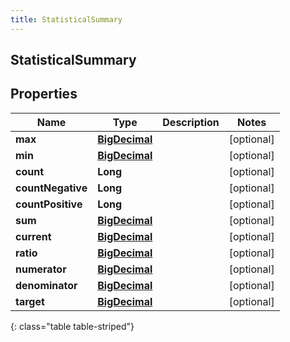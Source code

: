 ```yaml
---
title: StatisticalSummary
---
```


## StatisticalSummary

## Properties

| Name              | Type                                                 | Description | Notes      |
| ----------------- | ---------------------------------------------------- | ----------- | ---------- |
| **max**           | <!----><!---->[**BigDecimal**](BigDecimal.md)<!----> |             | [optional] |
| **min**           | <!----><!---->[**BigDecimal**](BigDecimal.md)<!----> |             | [optional] |
| **count**         | <!----><!---->**Long**<!---->                        |             | [optional] |
| **countNegative** | <!----><!---->**Long**<!---->                        |             | [optional] |
| **countPositive** | <!----><!---->**Long**<!---->                        |             | [optional] |
| **sum**           | <!----><!---->[**BigDecimal**](BigDecimal.md)<!----> |             | [optional] |
| **current**       | <!----><!---->[**BigDecimal**](BigDecimal.md)<!----> |             | [optional] |
| **ratio**         | <!----><!---->[**BigDecimal**](BigDecimal.md)<!----> |             | [optional] |
| **numerator**     | <!----><!---->[**BigDecimal**](BigDecimal.md)<!----> |             | [optional] |
| **denominator**   | <!----><!---->[**BigDecimal**](BigDecimal.md)<!----> |             | [optional] |
| **target**        | <!----><!---->[**BigDecimal**](BigDecimal.md)<!----> |             | [optional] |

{: class="table table-striped"}
